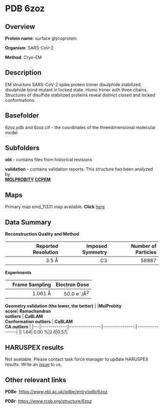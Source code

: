 # PDB 6zoz

## Overview

**Protein name**: surface glycoprotein

**Organism**: SARS-CoV-2

**Method**: Cryo-EM

## Description

EM structure SARS-CoV-2 spike protein trimer disulphide stabilized, disulphide bond mutant in locked state. Homo trimer with three chains. Structures of disulfide stabilized proteins reveal distinct closed and locked conformations.

## Basefolder

6zoz.pdb and 6zoz.cif - the coordinates of the threedimensional molecular model

## Subfolders



**old** - contains files from historical revisions

**validation** - contains validation reports. This structure has been analyzed by <br>  [**MOLPROBITY**](https://github.com/thorn-lab/coronavirus_structural_task_force/tree/master/pdb/surface_glycoprotein/SARS-CoV-2/6zoz/validation/molprobity)   [**CCPEM**](https://github.com/thorn-lab/coronavirus_structural_task_force/tree/master/pdb/surface_glycoprotein/SARS-CoV-2/6zoz/validation/ccpem-validation) 



## Maps

Primary map emd_11331.map available. **Click** [here](http://ftp.wwpdb.org/pub/emdb/structures/EMD-11331/map/) 

## Data Summary
**Reconstruction Quality and Method**

|   | Reported Resolution | Imposed Symmetry | Number of Particles |
|---|-------------:|----------------:|--------------:|
|   |3.5 Å|C3|58887|

**Experiments**

|   | Frame Sampling | Electron Dose |
|---|-------------:|----------------:|
|   |1.061 Å|50.0 e<sup>-</sup>/Å<sup>2</sup>|

**Geometry validation (the lower, the better)**
|   |**MolProbity<br>score**| **Ramachandran<br>outliers** | **CaBLAM<br>Conformation outliers** | **CaBLAM<br>CA outliers** |
|---|-------------:|----------------:|----------------:|----------------:|
||  1.64|  0.00 %|2.6|0.57|

## HARUSPEX results

Not available. Please contact task force manager to update HARUSPEX results. Write an [issue](https://github.com/thorn-lab/coronavirus_structural_task_force/issues) to us.

## Other relevant links 
**PDBe**:  https://www.ebi.ac.uk/pdbe/entry/pdb/6zoz
 
**PDBr**: https://www.rcsb.org/structure/6zoz 
